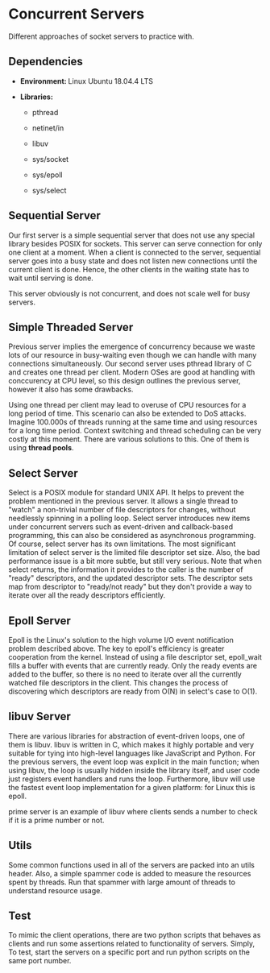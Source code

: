# Concurrent Servers

Different approaches of socket servers to practice with.

## Dependencies

* <b> Environment: </b> Linux Ubuntu 18.04.4 LTS

* <b> Libraries: </b>
  * pthread

  * netinet/in

  * libuv
  
  * sys/socket

  * sys/epoll

  * sys/select

## Sequential Server

Our first server is a simple sequential server that does not use any special library besides POSIX for sockets. This server can serve connection for only one client at a moment. When a client is connected to the server, sequential server goes into a busy state and does not listen new connections until the current client is done. Hence, the other clients in the waiting state has to wait until serving is done.

This server obviously is not concurrent, and does not scale well for busy servers.

## Simple Threaded Server

Previous server implies the emergence of concurrency because we waste lots of our resource in busy-waiting even though we can handle with many connections simultaneously. Our second server uses pthread library of C and creates one thread per client. Modern OSes are good at handling with conccurency at CPU level, so this design outlines the previous server, however it also has some drawbacks.

Using one thread per client may lead to overuse of CPU resources for a long period of time. This scenario can also be extended to DoS attacks. Imagine 100.000s of threads running at the same time and using resources for a long time period. Context switching and thread scheduling can be very costly at this moment. There are various solutions to this. One of them is using <b>thread pools</b>.

## Select Server

Select is a POSIX module for standard UNIX API. It helps to prevent the problem mentioned in the previous server. It allows a single thread to "watch" a non-trivial number of file descriptors for changes, without needlessly spinning in a polling loop. Select server introduces new items under concurrent servers such as event-driven and callback-based programming, this can also be considered as asynchronous programming. Of course, select server has its own limitations. The most significant limitation of select server is the limited file descriptor set size. Also, the bad performance issue is a bit more subtle, but still very serious. Note that when select returns, the information it provides to the caller is the number of "ready" descriptors, and the updated descriptor sets. The descriptor sets map from descriptor to "ready/not ready" but they don't provide a way to iterate over all the ready descriptors efficiently.

## Epoll Server

Epoll is the Linux's solution to the high volume I/O event notification problem described above. The key to epoll's efficiency is greater cooperation from the kernel. Instead of using a file descriptor set, epoll_wait fills a buffer with events that are currently ready. Only the ready events are added to the buffer, so there is no need to iterate over all the currently watched file descriptors in the client. This changes the process of discovering which descriptors are ready from O(N) in select's case to O(1).

## libuv Server

There are various libraries for abstraction of event-driven loops, one of them is libuv. libuv is written in C, which makes it highly portable and very suitable for tying into high-level languages like JavaScript and Python. For the previous servers, the event loop was explicit in the main function; when using libuv, the loop is usually hidden inside the library itself, and user code just registers event handlers and runs the loop. Furthermore, libuv will use the fastest event loop implementation for a given platform: for Linux this is epoll.

prime server is an example of libuv where clients sends a number to check if it is a prime number or not.

## Utils

Some common functions used in all of the servers are packed into an utils header. Also, a simple spammer code is added to measure the resources spent by threads. Run that spammer with large amount of threads to understand resource usage.

## Test

To mimic the client operations, there are two python scripts that behaves as clients and run some assertions related to functionality of servers. Simply, To test, start the servers on a specific port and run python scripts on the same port number.
